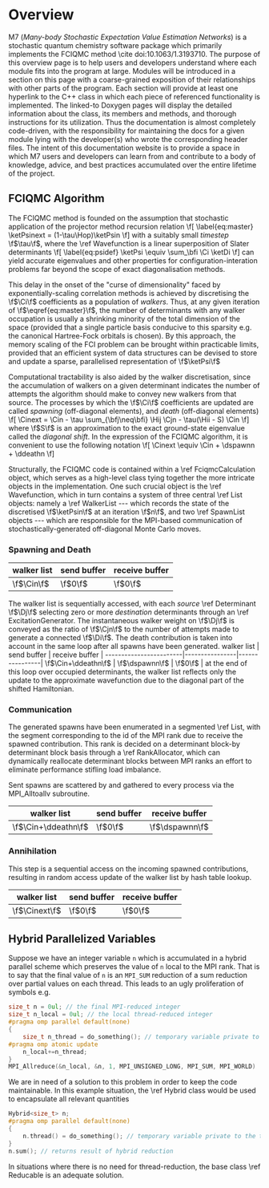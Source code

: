 # Overview

M7 (*Many-body Stochastic Expectation Value Estimation Networks*) is a stochastic quantum chemistry software package which primarily implements the FCIQMC method \cite doi:10.1063/1.3193710.
The purpose of this overview page is to help users and developers understand where each module fits into the program at large.
Modules will be introduced in a section on this page with a coarse-grained exposition of their relationships with other parts of the program.
Each section will provide at least one hyperlink to the C++ class in which each piece of referenced functionality is implemented.
The linked-to Doxygen pages will display the detailed information about the class, its members and methods, and thorough instructions for its utilization.
Thus the documentation is almost completely code-driven, with the responsibility for maintaining the docs for a given module lying with the developer(s) who wrote the corresponding header files.
The intent of this documentation website is to provide a space in which M7 users and developers can learn from and contribute to a body of knowledge, advice, and best practices accumulated over the entire lifetime of the project.

## FCIQMC Algorithm

The FCIQMC method is founded on the assumption that stochastic application of the projector method recursion relation
\f[
    \label{eq:master}
    \ketPsinext = (1-\tau\Hop)\ketPsin
\f]
with a suitably small *timestep* \f$\tau\f$, 
where the \ref Wavefunction is a linear superposition of Slater determinants
\f[
    \label{eq:psidef}
    \ketPsi \equiv \sum_\bfi \Ci \ketDi
\f]
can yield accurate eigenvalues and other properties for configuration-interation problems far beyond the scope of exact diagonalisation methods.

This delay in the onset of the "curse of dimensionality" faced by exponentially-scaling correlation methods is achieved by discretising the \f$\Ci\f$ coefficients as a population of *walkers*.
Thus, at any given iteration of \f$\eqref{eq:master}\f$, the number of determinants with any walker occupation is usually a shrinking minority of the total dimension of the space (provided that a single particle basis conducive to this sparsity e.g. the canonical Hartree-Fock orbitals is chosen).
By this approach, the memory scaling of the FCI problem can be brought within practicable limits, provided that an efficient system of data structures can be devised to store and update a sparse, parallelised representation of \f$\ketPsi\f$

Computational tractability is also aided by the walker discretisation, since the accumulation of walkers on a given determinant indicates the number of attempts the algorithm should make to convey new walkers from that source.
The processes by which the \f$\Ci\f$ coefficients are updated are called *spawning* (off-diagonal elements), and *death* (off-diagonal elements)
\f[
    \Cinext = \Cin - \tau \sum_{\bfj\neq\bfi} \Hij \Cjn - \tau(\Hii - S) \Cin
\f]
where \f$S\f$ is an approximation to the exact ground-state eigenvalue called the *diagonal shift*.
In the expression of the FCIQMC algorithm, it is convenient to use the following notation
\f[
    \Cinext \equiv \Cin + \dspawnn + \ddeathn
\f]

Structurally, the FCIQMC code is contained within a \ref FciqmcCalculation object, which serves as a high-level class tying together the more intricate objects in the implementation.
One such crucial object is the \ref Wavefunction, which in turn contains a system of three central \ref List objects: namely a \ref WalkerList --- which records the state of the discretised \f$\ketPsin\f$ at an iteration \f$n\f$, and two \ref SpawnList objects --- which are responsible for the MPI-based communication of stochastically-generated off-diagonal Monte Carlo moves.

### Spawning and Death
 walker list            | send buffer    | receive buffer |
------------------------|----------------|----------------|
 \f$\Cin\f$             | \f$0\f$        | \f$0\f$        |
The walker list is sequentially accessed, with each *source* \ref Determinant \f$\Dj\f$ selecting zero or more *destination* determinants through an \ref ExcitationGenerator.
The instantaneous walker weight on \f$\Dj\f$ is conveyed as the ratio of \f$\Cjn\f$ to the number of attempts made to generate a connected \f$\Di\f$.
The death contribution is taken into account in the same loop after all spawns have been generated. 
 walker list            | send buffer    | receive buffer |
------------------------|----------------|----------------|
 \f$\Cin+\ddeathn\f$    | \f$\dspawnn\f$ | \f$0\f$        |
at the end of this loop over occupied determinants, the walker list reflects only the update to the approximate wavefunction due to the diagonal part of the shifted Hamiltonian.

### Communication
The generated spawns have been enumerated in a segmented \ref List, with the segment corresponding to the id of the MPI rank due to receive the spawned contribution. This rank is decided on a determinant block-by determinant block basis through a \ref RankAllocator, which can dynamically reallocate determinant blocks between MPI ranks an effort to eliminate performance stifling load imbalance.

Sent spawns are scattered by and gathered to every process via the MPI_Alltoallv subroutine.

 walker list            | send buffer    | receive buffer |
------------------------|----------------|----------------|
 \f$\Cin+\ddeathn\f$    | \f$0\f$        | \f$\dspawnn\f$ |
### Annihilation
This step is a sequential access on the incoming spawned contributions, resulting in random access update of the walker list by hash table lookup.

 walker list            | send buffer    | receive buffer |
------------------------|----------------|----------------|
 \f$\Cinext\f$          | \f$0\f$        | \f$0\f$        |


## Hybrid Parallelized Variables
Suppose we have an integer variable `n` which is accumulated in a hybrid parallel scheme which preserves the value of `n` local to the MPI rank.
That is to say that the final value of `n` is an `MPI_SUM` reduction of a sum reduction over partial values on each thread.
This leads to an ugly proliferation of symbols e.g.
```cpp
size_t n = 0ul; // the final MPI-reduced integer
size_t n_local = 0ul; // the local thread-reduced integer
#pragma omp parallel default(none)
{
    size_t n_thread = do_something(); // temporary variable private to the thread
#pragma omp atomic update
    n_local+=n_thread;
}
MPI_Allreduce(&n_local, &n, 1, MPI_UNSIGNED_LONG, MPI_SUM, MPI_WORLD)
```
We are in need of a solution to this problem in order to keep the code maintainable.
In this example situation, the \ref Hybrid class would be used to encapsulate all relevant quantities
```cpp
Hybrid<size_t> n;
#pragma omp parallel default(none)
{
    n.thread() = do_something(); // temporary variable private to the thread
}
n.sum(); // returns result of hybrid reduction
```
In situations where there is no need for thread-reduction, the base class \ref Reducable is an adequate solution.


<!--
In the open-source domain, there are two notable FCIQMC implementations which predate this project, namely \link https://github.com/ghb24/NECI_STABLE NECI\endlink and \link https://github.com/hande-qmc HANDE\endlink.
Of these two projects, the most mature and fully-featured is NECI. It is also the mose productive in terms of research output, and is the code with which the Booth group at King's College London is most familiar.
For these reasons, the following mission statement of the present project shall be stated in terms that reference certain perceived shortcomings of the NECI implementation, while acknowledging the vast effort invested into making NECI such a capable and efficient implementation.

The development of M7 aims to:
* **Set a high standard for code quality**
* **Encapsulate the modern FCIQMC algorithm**
* **Maintain a well-structured codebase**
-->
